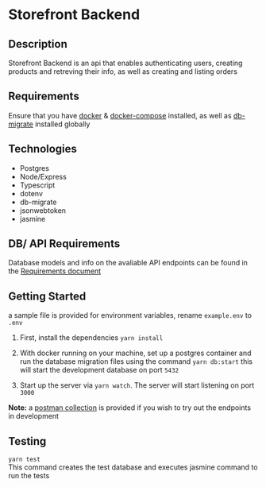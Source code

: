 # Storefront Backend

## Description
Storefront Backend is an api that enables authenticating users, creating products and retreving their info, as well as creating and listing orders

## Requirements
Ensure that you have [docker](https://www.docker.com/get-started/) & [docker-compose](https://docs.docker.com/compose/install) installed, as well as [db-migrate](https://db-migrate.readthedocs.io/en/latest/Getting%20Started/installation/) installed globally
## Technologies
- Postgres 
- Node/Express
- Typescript
- dotenv
- db-migrate
- jsonwebtoken
- jasmine

## DB/ API Requirements
Database models and info on the avaliable API endpoints can be found in the [Requirements document](https://github.com/SarahV2/Store-Backend/blob/main/REQUIREMENTS.md)
## Getting Started
a sample file is provided for environment variables, rename ```example.env``` to ```.env```
1. First, install the dependencies
``` yarn install ```
2. With docker running on your machine, set up a postgres container and run the database migration files using the command ```yarn db:start``` this will start the development database on port ```5432```

3. Start up the server via ``` yarn watch ```. The server will start listening on port ```3000```

**Note:** a [postman collection](https://github.com/SarahV2/Store-Backend/blob/main/My%20Store.postman_collection.json) is provided if you wish to try out the endpoints in development

## Testing
``` yarn test ```
<br>
This command creates the test database and executes jasmine command to run the tests



